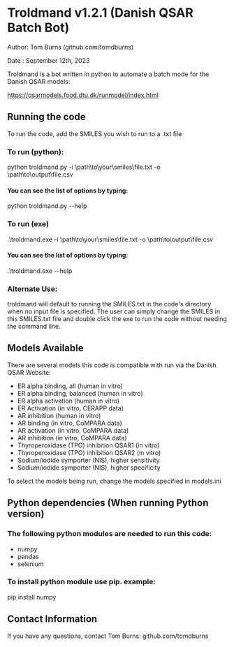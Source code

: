 # Troldmand v1.2.1 (Danish QSAR Batch Bot)

Author: Tom Burns (github.com/tomdburns)

Date  : September 12th, 2023

Troldmand is a bot written in python to automate a batch mode for the Danish QSAR models:

https://qsarmodels.food.dtu.dk/runmodel/index.html

## Running the code

To run the code, add the SMILES you wish to run to a .txt file

### To run (python):

python troldmand.py -i \path\to\your\smiles\file.txt -o \path\to\output\file.csv

#### You can see the list of options by typing:

python troldmand.py --help

### To run (exe)

.\troldmand.exe -i \path\to\your\smiles\file.txt -o \path\to\output\file.csv

#### You can see the list of options by typing:

.\troldmand.exe --help

### Alternate Use:

troldmand will default to running the SMILES.txt in the code's directory
when no input file is specified. The user can simply change the SMILES in
this SMILES.txt file and double click the exe to run the code without
needing the command line.

## Models Available

There are several models this code is compatible with run via the Danish QSAR Website:

* ER alpha binding, all (human in vitro)           
* ER alpha binding, balanced (human in vitro)      
* ER alpha activation (human in vitro)             
* ER Activation (in vitro, CERAPP data)            
* AR inhibition (human in vitro)                   
* AR binding (in vitro, CoMPARA data)              
* AR activation (in vitro, CoMPARA data)           
* AR inhibition (in vitro, CoMPARA data)           
* Thyroperoxidase (TPO) inhibition QSAR1 (in vitro)
* Thyroperoxidase (TPO) inhibition QSAR2 (in vitro)
* Sodium/iodide symporter (NIS), higher sensitivity
* Sodium/iodide symporter (NIS), higher specificity

To select the models being run, change the models specified in models.ini

## Python dependencies (When running Python version)

### The following python modules are needed to run this code:

* numpy
* pandas
* selenium

### To install python module use pip. example:

pip install numpy

## Contact Information

If you have any questions, contact Tom Burns: github.com/tomdburns
